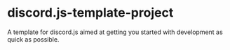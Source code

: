 # discord.js-template-project
A template for discord.js aimed at getting you started with development as quick as possible.
